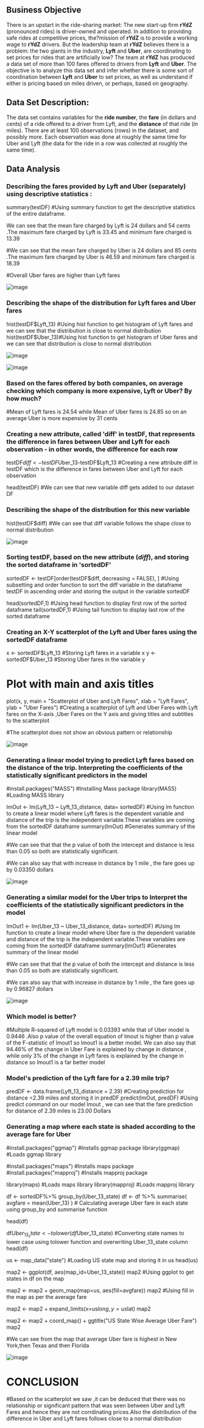 ## Business Objective

There is an upstart in the ride-sharing market: The new start-up firm **rYdZ** (pronounced rides) is driver-owned and operated. In addition to providing safe rides at competitive prices, the?mission of **rYdZ** is to provide a working wage to **rYdZ** drivers. But the leadership team at **rYdZ** believes there is a problem: the two giants in the industry, **Lyft** and **Uber**, are coordinating to set prices for rides that are artificially low? The team at **rYdZ** has produced a data set of more than 100 fares offered to drivers from **Lyft** and **Uber**. The objective is  to analyze this data set and infer whether there is some sort of coordination between **Lyft** and **Uber** to set prices, as well as understand if either is pricing based on miles driven, or perhaps, based on geography.

## Data Set Description: 
The data set contains variables for the **ride number**, the **fare** (in dollars and cents) of a ride offered to a driver from Lyft, and the **distance** of that ride (in miles). There are at least 100 observations (rows) in the dataset, and possibly more. Each observation was done at roughly the same time for Uber and Lyft (the data for the ride in a row was collected at roughly the same time).

## Data Analysis


### Describing the fares provided by Lyft and Uber (separately) using descriptive statistics :

summary(testDF) #Using summary function to get the descriptive statistics of the entire dataframe.

We can see that the mean fare charged by Lyft is 24 dollars and 54 cents .The maximum fare charged by Lyft is 33.45 and minimum fare charged is 13.39

#We can see that the mean fare charged by Uber  is 24 dollars and 85 cents .The maximum fare charged by Uber  is 46.59 and minimum fare charged is 18.39

#Overall Uber fares are higher than Lyft fares

![image](https://user-images.githubusercontent.com/100436462/221264343-26d14d04-894c-49f4-acb6-dcd292155b90.png)


### Describing the shape of the distribution for Lyft fares and  Uber fares

hist(testDF$Lyft_13) #Using hist function to get histogram of Lyft fares and we can see that the distribution is close to normal distribution
hist(testDF$Uber_13)#Using hist function to get histogram of Uber fares and we can see that distribution is close to normal distribution

![image](https://user-images.githubusercontent.com/100436462/221264721-532b57a6-a5a9-4ddd-8137-b7dfda23823e.png)

![image](https://user-images.githubusercontent.com/100436462/221264873-a57a32db-6a95-4ffb-b05a-e54188d7e88c.png)




### Based on the fares offered by both companies, on average checking which  company is more expensive, Lyft or Uber? By how much? 

#Mean of Lyft  fares is 24.54  while  Mean of Uber fares is 24.85 so on an average Uber is more expensive by 31 cents


### Creating a new attribute, called 'diff' in testDF, that represents the difference in fares between Uber and Lyft for each observation - in other words, the difference for each row

testDF$diff <- testDF$Uber_13-testDF$Lyft_13 #Creating a new attribute diff in testDF which is the difference in fares between Uber and Lyft for each observation

head(testDF) #We can see that new variable diff gets added to our dataset DF


### Describing the shape of the distribution for this new variable

hist(testDF$diff) #We can see that diff variable follows the shape close to normal distribution

![image](https://user-images.githubusercontent.com/100436462/221265229-474c9523-60c4-4b40-8d6b-58076ee1b0a9.png)


### Sorting testDF, based on the new attribute (*diff*), and storing the sorted dataframe in 'sortedDF'

sortedDF <- testDF[order(testDF$diff, decreasing = FALSE), ]  #Using subsetting and order function to sort the diff variable in the dataframe testDF in ascending order and storing the output in the variable sortedDF

head(sortedDF,1) #Using head function to display first  row of the sorted dataframe
tail(sortedDF,1) #Using tail function to display last row of the sorted dataframe



### Creating an X-Y scatterplot of the Lyft and Uber fares using the sortedDF dataframe 

x <- sortedDF$Lyft_13 #Storing Lyft fares in a variable x
y <- sortedDF$Uber_13 #Storing Uber fares in the variable y
# Plot with main and axis titles

plot(x, y, main = "Scatterplot of Uber and Lyft Fares",
     xlab = "Lyft Fares", ylab = "Uber Fares") #Creating a scatterplot of Lyft and Uber Fares with Lyft fares on the X-axis ,Uber Fares on the Y axis and giving titles and subtitles to the scatterplot

#The scatterplot does not show an obvious pattern or relationship

![image](https://user-images.githubusercontent.com/100436462/221265667-88789496-2acf-4580-9526-87079e5fd41d.png)



### Generating a linear model trying to predict Lyft fares based on the distance of the trip. Interpreting the coefficients of the statistically significant predictors in the model

#install.packages("MASS") #Installing Mass package
library(MASS) #Loading MASS library

lmOut <- lm(Lyft_13 ~ Lyft_13_distance, data= sortedDF) #Using lm function to create a linear model where Lyft fares is the dependent variable and distance of the trip is the independent variable.These variables are coming from the sortedDF dataframe
summary(lmOut) #Generates summary of the linear model

#We can see that that the p value of both the intercept and distance is less than 0.05 so both are statistically significant.

#We can also say that with increase in distance by 1 mile , the fare goes up by 0.03350 dollars

![image](https://user-images.githubusercontent.com/100436462/221265773-a2e772d0-62d7-4d5c-b7d7-98e985d19c79.png)



### Generating a similar model for the Uber trips to Interpret the coefficients of the statistically significant predictors in the model

lmOut1 <- lm(Uber_13 ~ Uber_13_distance, data= sortedDF) #Using lm function to create a linear model where Uber fare is the dependent variable and distance of the trip is the independent variable.These variables are coming from the sortedDF dataframe
summary(lmOut1) #Generates summary of the linear model

#We can see that that the p value of both the intercept and distance is less than 0.05 so both are statistically significant.

#We can also say that with increase in distance by 1 mile , the fare goes up by 0.96827 dollars

![image](https://user-images.githubusercontent.com/100436462/221265874-3bebee21-6a23-4555-8734-4d7893598540.png)


### Which model is better?

#Multiple R-squared of Lyft model is   0.03393 while that of Uber model is 0.9446 .Also p value of the overall equation of lmout is higher than p value of the F-statistic of lmout1 so lmout1 is a better model. We can also say that 94.46% of the change in Uber Fare is explained by change in distance , while only 3% of the change in Lyft fares is explained by the change in distance so lmout1 is a far better model


### Model's prediction of the Lyft fare for a 2.39 mile trip? 

predDF <- data.frame(Lyft_13_distance = 2.39) #Creating prediction for distance =2.39 miles and storing it in predDF
predict(lmOut, predDF) #Using predict command on our model lmout , we can see that the fare prediction for distance of 2.39 miles is 23.00 Dollars


### Generating a map where each state is shaded according to the average fare for Uber

#install.packages("ggmap") #Installs ggmap package
library(ggmap) #Loads ggmap library

#install.packages("maps") #Installs maps package
#install.packages("mapproj") #Installs mapproj package

library(maps) #Loads maps library
library(mapproj) #Loads mapproj library

df <- sortedDF%>% group_by(Uber_13_state)
df <- df %>% summarise(
  avgfare = mean(Uber_13) 
) # Calculating average Uber fare in each state using group_by and summarise function

head(df)

df$Uber_13_state <- tolower(df$Uber_13_state) #Converting state names to lower case using tolower function and overwriting Uber_13_state column
head(df)

us <- map_data("state") #Loading US state map and storing it in us
head(us)

map2 <- ggplot(df, aes(map_id=Uber_13_state))
map2 #Using ggplot to get states in df on the map


map2 <- map2 + geom_map(map=us, aes(fill=avgfare))
map2 #Using fill in the map as per the average fare

map2 <- map2 + expand_limits(x=us$long, y=us$lat)
map2

map2 <- map2 + coord_map() + ggtitle("US State Wise Average Uber Fare")
map2

#We can see from the map that average Uber fare is highest in New York,then Texas and then Florida

![image](https://user-images.githubusercontent.com/100436462/221278246-fe638892-d5e6-4a55-90dd-53885bbffe46.png)




# CONCLUSION

#Based on the scatterplot we saw ,it can be deduced that there was no relationship or significant pattern that was seen between Uber and Lyft Fares and hence they are not corrdinating prices.Also the distribution of the difference in Uber and Lyft fares follows close to a normal distribution 

